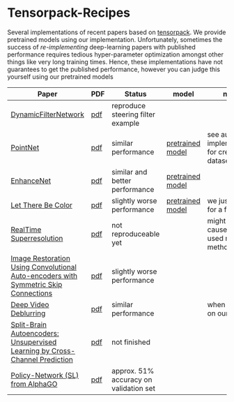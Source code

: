 # Tensorpack-Recipes

Several implementations of recent papers based on [tensorpack](https://github.com/ppwwyyxx/tensorpack). We provide pretrained models using our implementation. Unfortunately, sometimes the success of *re-implementing* deep-learning papers with published performance requires tedious hyper-parameter optimization amongst other things like very long training times. Hence, these implementations have not guarantees to get the published performance, however you can judge this yourself using our pretrained models

| Paper  | PDF | Status | model | notes |
| ------ | ------ | ----- | ----- | ----- |
| [DynamicFilterNetwork](DynamicFilterNetwork) | [pdf](https://arxiv.org/abs/1605.09673) | reproduce steering filter example  |  | 
| [PointNet](PointNet) | [pdf](https://arxiv.org/abs/1612.00593) | similar performance  | [pretrained model](http://files.patwie.com/recipes/models/pointnet.npy) | see author's implementation for creating the datasets | 
| [EnhanceNet](EnhanceNet) | [pdf](https://arxiv.org/abs/1612.07919) | similar and better performance  | [pretrained model](http://files.patwie.com/recipes/models/enet-pat.npy) | 
| [Let There Be Color](LetThereBeColor) | [pdf](http://hi.cs.waseda.ac.jp/~iizuka/projects/colorization/en/) | slightly worse performance | [pretrained model](http://files.patwie.com/recipes/models/let-there-be-color.npy) | we just trained for a few days |
| [RealTime Superresolution](SubPixelSuperResolution) | [pdf](https://arxiv.org/abs/1609.05158) | not reproduceable yet | | might be caused by the used resizing method
| [Image Restoration Using Convolutional Auto-encoders with Symmetric Skip Connections](ImageRestorationSymmetricSkip) | [pdf](https://arxiv.org/abs/1606.08921) | slightly worse performance | |
| [Deep Video Deblurring](DeepVideoDeblurring) | [pdf](https://arxiv.org/abs/1611.08387) | similar performance | | when trained on our [dataset](https://github.com/cgtuebingen/learning-blind-motion-deblurring) |
| [Split-Brain Autoencoders: Unsupervised Learning by Cross-Channel Prediction](SplitBrainAutoEncoder) | [pdf](https://arxiv.org/abs/1611.09842) | not finished | |
| [Policy-Network (SL) from AlphaGO](AlphaGO) | [pdf](https://gogameguru.com/i/2016/03/deepmind-mastering-go.pdf) | approx. 51% accuracy on validation set | |